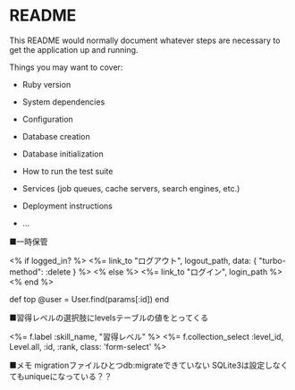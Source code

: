 # README

This README would normally document whatever steps are necessary to get the
application up and running.

Things you may want to cover:

* Ruby version

* System dependencies

* Configuration

* Database creation

* Database initialization

* How to run the test suite

* Services (job queues, cache servers, search engines, etc.)

* Deployment instructions

* ...

■一時保管

<% if logged_in? %>
  <%= link_to "ログアウト", logout_path, data: { "turbo-method": :delete } %>
<% else %>
  <%= link_to "ログイン", login_path %>
<% end %>

def top
  @user = User.find(params[:id])
end

■習得レベルの選択肢にlevelsテーブルの値をとってくる

<%= f.label :skill_name, "習得レベル" %>
<%= f.collection_select :level_id, Level.all, :id, :rank, class: 'form-select' %>

■メモ
migrationファイルひとつdb:migrateできていない
SQLite3は設定しなくてもuniqueになっている？？
